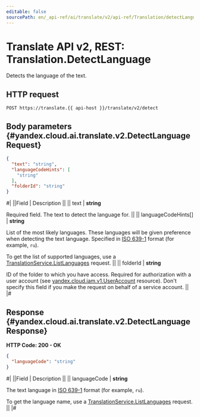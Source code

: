 ```yaml
---
editable: false
sourcePath: en/_api-ref/ai/translate/v2/api-ref/Translation/detectLanguage.md
---
```


# Translate API v2, REST: Translation.DetectLanguage

Detects the language of the text.

## HTTP request

```
POST https://translate.{{ api-host }}/translate/v2/detect
```

## Body parameters {#yandex.cloud.ai.translate.v2.DetectLanguageRequest}

```json
{
  "text": "string",
  "languageCodeHints": [
    "string"
  ],
  "folderId": "string"
}
```

#|
||Field | Description ||
|| text | **string**

Required field. The text to detect the language for. ||
|| languageCodeHints[] | **string**

List of the most likely languages. These languages will be given preference when detecting the text language.
Specified in [ISO 639-1](https://en.wikipedia.org/wiki/ISO_639-1) format (for example, `` ru ``).

To get the list of supported languages, use a [TranslationService.ListLanguages](/docs/translate/api-ref/Translation/listLanguages#ListLanguages) request. ||
|| folderId | **string**

ID of the folder to which you have access.
Required for authorization with a user account (see [yandex.cloud.iam.v1.UserAccount](/docs/iam/api-ref/Federation/listUserAccounts#yandex.cloud.iam.v1.UserAccount) resource).
Don't specify this field if you make the request on behalf of a service account. ||
|#

## Response {#yandex.cloud.ai.translate.v2.DetectLanguageResponse}

**HTTP Code: 200 - OK**

```json
{
  "languageCode": "string"
}
```

#|
||Field | Description ||
|| languageCode | **string**

The text language in [ISO 639-1](https://en.wikipedia.org/wiki/ISO_639-1) format (for example, `` ru ``).

To get the language name, use a [TranslationService.ListLanguages](/docs/translate/api-ref/Translation/listLanguages#ListLanguages) request. ||
|#